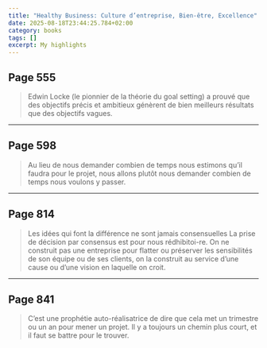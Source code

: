 ```yaml
---
title: "Healthy Business: Culture d’entreprise, Bien-être, Excellence"
date: 2025-08-18T23:44:25.784+02:00
category: books
tags: []
excerpt: My highlights
---
```


## Page 555

> Edwin Locke (le pionnier de la théorie du goal setting) a prouvé que des objectifs précis et ambitieux génèrent de bien meilleurs résultats que des objectifs vagues.


----
## Page 598

> Au lieu de nous demander combien de temps nous estimons qu’il faudra pour le projet, nous allons plutôt nous demander combien de temps nous voulons y passer.


----
## Page 814

> Les idées qui font la différence ne sont jamais consensuelles La prise de décision par consensus est pour nous rédhibitoi-re. On ne construit pas une entreprise pour flatter ou préserver les sensibilités de son équipe ou de ses clients, on la construit au service d’une cause ou d’une vision en laquelle on croit.


----
## Page 841

> C’est une prophétie auto-réalisatrice de dire que cela met un trimestre ou un an pour mener un projet. Il y a toujours un chemin plus court, et il faut se battre pour le trouver.

